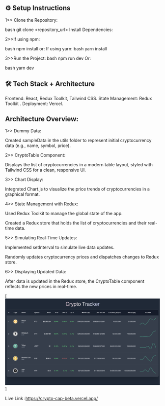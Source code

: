 ⚙️ Setup Instructions
-----------------------------------------
1>> Clone the Repository:

bash
git clone <repository_url>
Install Dependencies:

2>>If using npm:

bash
npm install
or:
If using yarn:
bash
yarn install

3>>Run the Project:
bash
npm run dev
Or:

bash
yarn dev


🛠 Tech Stack + Architecture
-------------------------------------
Frontend: React, Redux Toolkit, Tailwind CSS.
State Management: Redux Toolkit .
Deployment: Vercel.

Architecture Overview:
----------------------------
1>> Dummy Data:

Created sampleData in the utils folder to represent initial cryptocurrency data (e.g., name, symbol, price).

2>> CryptoTable Component:

Displays the list of cryptocurrencies in a modern table layout, styled with Tailwind CSS for a clean, responsive UI.

3>> Chart Display:

Integrated Chart.js to visualize the price trends of cryptocurrencies in a graphical format.

4>> State Management with Redux:

Used Redux Toolkit to manage the global state of the app.

Created a Redux store that holds the list of cryptocurrencies and their real-time data.

5>> Simulating Real-Time Updates:

Implemented setInterval to simulate live data updates.

Randomly updates cryptocurrency prices and dispatches changes to Redux store.

6>> Displaying Updated Data:

After data is updated in the Redux store, the CryptoTable component reflects the new prices in real-time.


[![📷Screen Short](./src/Demo/ss.png)]

Live Link :https://crypto-cap-beta.vercel.app/

